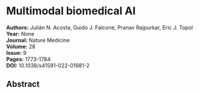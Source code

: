 # Multimodal biomedical AI

**Authors:** Julián N. Acosta, Guido J. Falcone, Pranav Rajpurkar, Eric J. Topol  
**Year:** None  
**Journal:** Nature Medicine  
**Volume:** 28  
**Issue:** 9  
**Pages:** 1773-1784  
**DOI:** 10.1038/s41591-022-01981-2  

## Abstract


